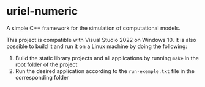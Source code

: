 # uriel-numeric

A simple C++ framework for the simulation of computational models.

This project is compatible with Visual Studio 2022 on Windows 10. It is also possible to build it and run it on a Linux machine by doing the following:

1. Build the static library projects and all applications by running `make` in the root folder of the project
2. Run the desired application according to the `run-exemple.txt` file in the corresponding folder

